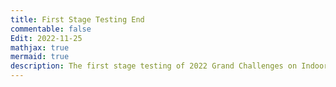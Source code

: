```yaml
---
title: First Stage Testing End
commentable: false
Edit: 2022-11-25
mathjax: true
mermaid: true
description: The first stage testing of 2022 Grand Challenges on Indoor Robot Learning has come to an end. 7 teams have passed the first stage testing and advanced to the final competition. The names of the finalists are shown above.
---
```

